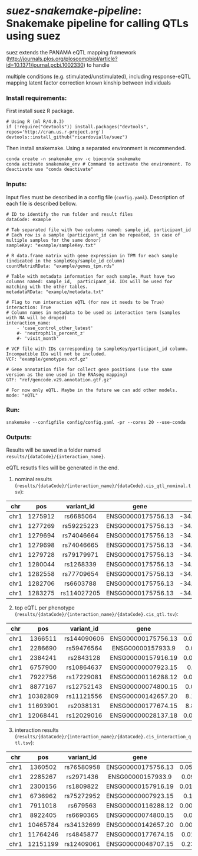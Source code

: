 # *suez-snakemake-pipeline*: Snakemake pipeline for calling QTLs using suez

suez extends the PANAMA eQTL mapping framework (http://journals.plos.org/ploscompbiol/article?id=10.1371/journal.pcbi.1002330) to handle

multiple conditions (e.g. stimulated/unstimulated), including response-eQTL mapping
latent factor correction
known kinship between individuals

### Install requirements:

First install suez R package.
```
# Using R (ml R/4.0.3)
if (!require("devtools")) install.packages("devtools", repos='http://cran.us.r-project.org')
devtools::install_github("ricardovialle/suez")
```

Then install snakemake. Using a separated environment is recommended.
```
conda create -n snakemake_env -c bioconda snakemake
conda activate snakemake_env # Command to activate the environment. To deactivate use "conda deactivate"
```

### Inputs:

Input files must be described in a config file (`config.yaml`). Description of each file is described bellow.
```
# ID to identify the run folder and result files
dataCode: example 

# Tab separated file with two columns named: sample_id,	participant_id
# Each row is a sample (participant_id can be repeated, in case of multiple samples for the same donor)
sampleKey: "example/sampleKey.txt"

# R data.frame matrix with gene expression in TPM for each sample (indicated in the sampleKey/sample_id column)
countMatrixRData: "example/genes_tpm.rds"

# Table with metadata information for each sample. Must have two columns named: sample_id,	participant_id. IDs will be used for matching with the other tables.
metadataRData: "example/metadata.txt"

# Flag to run interaction eQTL (for now it needs to be True)
interaction: True
# Column names in metadata to be used as interaction term (samples with NA will be droped)
interaction_name:
    - 'case_control_other_latest'
    #- 'neutrophils_percent_z'
    #- 'visit_month'

# VCF file with IDs corresponding to sampleKey/participant_id column. Incompatible IDs will not be included.
VCF: "example/genotypes.vcf.gz"

# Gene annotation file for collect gene positions (use the same version as the one used in the RNAseq mapping)
GTF: "ref/gencode.v29.annotation.gtf.gz"

# For now only eQTL. Maybe in the future we can add other models. 
mode: "eQTL"
```

### Run:
```
snakemake --configfile config/config.yaml -pr --cores 20 --use-conda
```

### Outputs:

Results will be saved in a folder named `results/{dataCode}/{interaction_name}`.

eQTL resutls files will be generated in the end.

1. nominal results (`results/{dataCode}/{interaction_name}/{dataCode}.cis_qtl_nominal.tsv`):

**chr**|**pos**|**variant\_id**|**gene**|**l0**|**l\_geno**|**l\_interact**|**l\_boot\_geno**|**l\_boot\_interact**|**pval\_geno**|**pval\_interact**|**bonf\_pval\_geno**|**bonf\_pval\_interact**|**gene.chr**|**gene.start**|**gene.end**|**gene.strand**|**gene.name**|**gene.length**|**gene.tss**
:-----:|:-----:|:-----:|:-----:|:-----:|:-----:|:-----:|:-----:|:-----:|:-----:|:-----:|:-----:|:-----:|:-----:|:-----:|:-----:|:-----:|:-----:|:-----:|:-----:
chr1|1275912|rs6685064|ENSG00000175756.13|-34.96882145519742|-34.757420777367074|-34.748307195058686|-21.516580738109866|-21.149373257868078|0.5155425218133911|0.990927820511392|1|1|chr1|1373730|1375495|-|AURKAIP1|1765|1375495
chr1|1277269|rs59225223|ENSG00000175756.13|-34.96882145519742|-34.757420777367074|-34.748307195058686|-20.193890580695758|-20.158508131786952|0.5155425218133911|0.990927820511392|1|1|chr1|1373730|1375495|-|AURKAIP1|1765|1375495
chr1|1279694|rs74046664|ENSG00000175756.13|-34.96882145519742|-34.757420777367074|-34.748307195058686|-25.72567495847092|-25.72538249822327|0.5155425218133911|0.990927820511392|1|1|chr1|1373730|1375495|-|AURKAIP1|1765|1375495
chr1|1279698|rs74046665|ENSG00000175756.13|-34.96882145519742|-34.757420777367074|-34.748307195058686|-9.33206894248778|-8.748470338926012|0.5155425218133911|0.990927820511392|1|1|chr1|1373730|1375495|-|AURKAIP1|1765|1375495
chr1|1279728|rs79179971|ENSG00000175756.13|-34.96882145519742|-34.757420777367074|-34.748307195058686|-32.95859554278356|-31.895592011565164|0.5155425218133911|0.990927820511392|1|1|chr1|1373730|1375495|-|AURKAIP1|1765|1375495
chr1|1280044|rs1268339|ENSG00000175756.13|-34.96882145519742|-33.08131181802449|-32.198863839941126|-41.673529359597104|-41.184382735676806|0.05202330152608478|0.4137687740042784|1|1|chr1|1373730|1375495|-|AURKAIP1|1765|1375495
chr1|1282558|rs77709654|ENSG00000175756.13|-34.96882145519742|-34.919917384231255|-33.807176369130794|-42.34123549885604|-41.79207226292382|0.7544759749583494|0.3286568718712499|1|1|chr1|1373730|1375495|-|AURKAIP1|1765|1375495
chr1|1282706|rs6603788|ENSG00000175756.13|-34.96882145519742|-34.757420777367074|-34.748307195058686|-41.54259001123501|-41.22000429579967|0.5155425218133911|0.990927820511392|1|1|chr1|1373730|1375495|-|AURKAIP1|1765|1375495
chr1|1283275|rs114027205|ENSG00000175756.13|-34.96882145519742|-33.15137927271206|-32.813045209343535|-34.61485239937534|-33.56196150369829|0.05658053488253116|0.7129570752692607|1|1|chr1|1373730|1375495|-|AURKAIP1|1765|1375495


2. top eQTL per phenotype (`results/{dataCode}/{interaction_name}/{dataCode}.cis_qtl.tsv`):

**chr**|**pos**|**variant\_id**|**gene**|**pval**|**bonf\_pval**|**q**|**gene.chr**|**gene.start**|**gene.end**|**gene.strand**|**gene.name**|**gene.length**|**gene.tss**
:-----:|:-----:|:-----:|:-----:|:-----:|:-----:|:-----:|:-----:|:-----:|:-----:|:-----:|:-----:|:-----:|:-----:
chr1|1366511|rs144090606|ENSG00000175756.13|0.0029108147048559916|0.8848876702762214|1|chr1|1373730|1375495|-|AURKAIP1|1765|1375495
chr1|2286690|rs59476564|ENSG00000157933.9|0.008409021938056092|1|1|chr1|2228695|2310119|+|SKI|81424|2228695
chr1|2384241|rs2843128|ENSG00000157916.19|0.0013997496829830747|0.6816780956127574|1|chr1|2391775|2405444|+|RER1|13669|2391775
chr1|6757900|rs10864637|ENSG00000007923.15|0.11968310873907757|1|1|chr1|6634168|6701924|-|DNAJC11|67756|6701924
chr1|7922756|rs17229081|ENSG00000116288.12|0.0067034587057322875|1|1|chr1|7954291|7985505|+|PARK7|31214|7954291
chr1|8877167|rs12752143|ENSG00000074800.15|0.006357460028843177|1|1|chr1|8861000|8879250|-|ENO1|18250|8879250
chr1|10382809|rs11121556|ENSG00000142657.20|8.164516809670452e-5|0.020901163032756357|0.08987500104085233|chr1|10398592|10420144|+|PGD|21552|10398592
chr1|11693901|rs2038131|ENSG00000177674.15|8.878139188241366e-4|0.47498044657091304|1|chr1|11736084|11754802|+|AGTRAP|18718|11736084
chr1|12068441|rs12029016|ENSG00000028137.18|0.0029251314238791922|0.7722346959041068|1|chr1|12167003|12209228|+|TNFRSF1B|42225|12167003


3. interaction results (`results/{dataCode}/{interaction_name}/{dataCode}.cis_interaction_qtl.tsv`):

**chr**|**pos**|**variant\_id**|**gene**|**pval**|**bonf\_pval**|**q**|**gene.chr**|**gene.start**|**gene.end**|**gene.strand**|**gene.name**|**gene.length**|**gene.tss**
:-----:|:-----:|:-----:|:-----:|:-----:|:-----:|:-----:|:-----:|:-----:|:-----:|:-----:|:-----:|:-----:|:-----:
chr1|1360502|rs76580958|ENSG00000175756.13|0.059790518605557605|1|1|chr1|1373730|1375495|-|AURKAIP1|1765|1375495
chr1|2285267|rs2971436|ENSG00000157933.9|0.09787023522453538|1|1|chr1|2228695|2310119|+|SKI|81424|2228695
chr1|2300156|rs1809822|ENSG00000157916.19|0.014506799200068858|1|1|chr1|2391775|2405444|+|RER1|13669|2391775
chr1|6736962|rs75272952|ENSG00000007923.15|0.1937720962540602|1|1|chr1|6634168|6701924|-|DNAJC11|67756|6701924
chr1|7911018|rs679563|ENSG00000116288.12|0.004938830511635669|1|1|chr1|7954291|7985505|+|PARK7|31214|7954291
chr1|8922405|rs6690365|ENSG00000074800.15|0.0250960208424478|1|1|chr1|8861000|8879250|-|ENO1|18250|8879250
chr1|10465784|rs34132699|ENSG00000142657.20|0.008133530739828056|1|1|chr1|10398592|10420144|+|PGD|21552|10398592
chr1|11764246|rs4845877|ENSG00000177674.15|0.01707645517419329|1|1|chr1|11736084|11754802|+|AGTRAP|18718|11736084
chr1|12151199|rs12409061|ENSG00000048707.15|0.23938244621519544|1|1|chr1|12230030|12512047|+|VPS13D|282017|12230030

